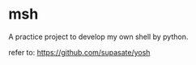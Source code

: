 # msh
A practice project to develop my own shell by python.

refer to: https://github.com/supasate/yosh
